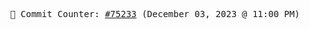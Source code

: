 <p align="center">
    <samp>
        📮 Commit Counter: <a href="https://github.com/Javascript-void0/Javascript-void0/commits/main">#75233</a> (December 03, 2023 @ 11:00 PM)
    </samp>
</p>